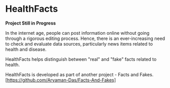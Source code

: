 # HealthFacts
**Project Still in Progress**

In the internet age, people can post information online without going through a rigorous editing process.
Hence, there is an ever-increasing need to check and evaluate data sources, particularly news items related to health and disease.

HealthFacts helps distinguish between "real" and "fake" facts related to health.

HealthFacts is developed as part of another project - Facts and Fakes. [https://github.com/Aryaman-Das/Facts-And-Fakes]
